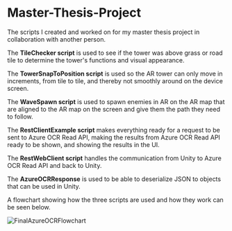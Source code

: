 # Master-Thesis-Project
The scripts I created and worked on for my master thesis project in collaboration with another person.

The **TileChecker script** is used to see if the tower was above grass or road tile to determine the tower's functions and visual appearance.

The **TowerSnapToPosition script** is used so the AR tower can only move in increments, from tile to tile, and thereby not smoothly around on the device screen.

The **WaveSpawn script** is used to spawn enemies in AR on the AR map that are aligned to the AR map on the screen and give them the path they need to follow.

The **RestClientExample script** makes everything ready for a request to be sent to Azure OCR Read API, making the results from Azure OCR Read API ready to be shown, and showing the results in the UI. 

The **RestWebClient script** handles the communication from Unity to Azure OCR Read API and back to Unity. 

The **AzureOCRResponse** is used to be able to deserialize JSON to objects that can be used in Unity. 

A flowchart showing how the three scripts are used and how they work can be seen below.

![FinalAzureOCRFlowchart](https://user-images.githubusercontent.com/32058431/180796693-85436077-9176-43d5-8e0f-bf7fc1b2684a.png)
